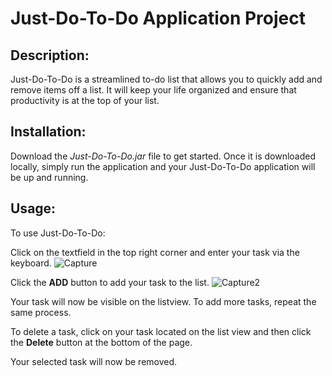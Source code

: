 # Just-Do-To-Do Application Project

## Description:

Just-Do-To-Do is a streamlined to-do list that allows you to quickly add and remove items off a list. It will keep your life organized and ensure that productivity is at the top of your list.

## Installation:

Download the *Just-Do-To-Do.jar* file to get started. Once it is downloaded locally, simply run the application and your Just-Do-To-Do application will be up and running.

## Usage:

To use Just-Do-To-Do:

Click on the textfield in the top right corner and enter your task via the keyboard. 
![Capture](https://user-images.githubusercontent.com/71899121/99915426-d1cabd80-2cc0-11eb-964d-c1d6fbf9415e.PNG)



Click the **ADD** button to add your task to the list.
![Capture2](https://user-images.githubusercontent.com/71899121/99915462-076fa680-2cc1-11eb-997a-6a8f2ba99aba.PNG)



Your task will now be visible on the listview. To add more tasks, repeat the same process.

To delete a task, click on your task located on the list view and then click the **Delete** button at the bottom of the page.




Your selected task will now be removed.

## 
